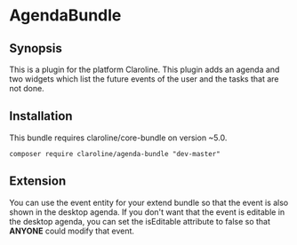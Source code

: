 # AgendaBundle
## Synopsis
This is a plugin for the platform Claroline.
This plugin adds an agenda and two widgets which list the future events of the user and the tasks that are not done.

## Installation
This bundle requires claroline/core-bundle on version ~5.0.

`composer require claroline/agenda-bundle "dev-master"`

## Extension
You can use the event entity for your extend bundle so that the event is also shown in the desktop agenda. If you don't want that the event is editable in the desktop agenda, you can set the isEditable attribute to false so that **ANYONE** could modify that event.
